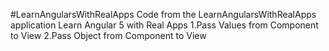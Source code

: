#LearnAngularsWithRealApps
Code from the LearnAngularsWithRealApps application
Learn Angular 5 with Real Apps
1.Pass Values from Component to View
2.Pass Object from Component to View